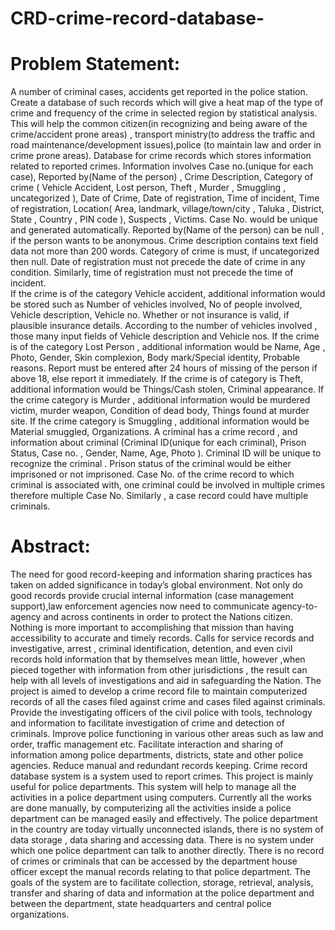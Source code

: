 # CRD-crime-record-database-
# Problem Statement:
A number of criminal cases, accidents get reported in the police station. Create a database of such records which will give a heat map of the type of crime and frequency of the crime in selected region by statistical analysis. This will help the common citizen(in recognizing and being aware of the crime/accident prone areas) , transport ministry(to address the traffic and road maintenance/development issues),police (to maintain law and order in crime prone areas).
Database for crime records which stores information related to reported crimes. Information involves Case no.(unique for each case), Reported by(Name of the person) , Crime Description, Category of crime ( Vehicle Accident, Lost person, Theft , Murder , Smuggling , uncategorized ), Date of Crime, Date of registration, Time of incident, Time of registration, Location( Area, landmark, village/town/city , Taluka , District, State , Country , PIN code ), Suspects , Victims.
Case No. would be unique and generated automatically. Reported by(Name of the person) can be null , if the person wants to be anonymous. Crime description contains text field data not more than 200 words. Category of crime is must, if uncategorized then null. Date of registration must not precede the date of crime in any condition. Similarly, time of registration must not precede the time of incident.  
If the crime is of the category Vehicle accident, additional information would be stored such as Number of vehicles involved, No of people involved, Vehicle description, Vehicle no. Whether or not insurance is valid, if plausible insurance details. According to the number of vehicles involved , those many input fields of Vehicle description and Vehicle nos. 
If the crime is of the category Lost Person , additional information would be Name, Age , Photo, Gender, Skin complexion, Body mark/Special identity, Probable reasons. Report must be entered after 24 hours of missing of the person if above 18, else report it immediately. 
If the crime is of category is Theft, additional information would be Things/Cash stolen, Criminal appearance.
If the crime category is Murder , additional information would be murdered victim, murder weapon, Condition of dead body, Things found at murder site.
If the crime category is Smuggling , additional information would be Material smuggled, Organizations.
 A criminal has a crime record , and information about criminal (Criminal ID(unique for each criminal), Prison Status, Case no. , Gender, Name, Age, Photo ).
Criminal ID will be unique to recognize the criminal . Prison status of the criminal would be either imprisoned or not imprisoned. Case No. of the crime record to which criminal is associated with, one criminal could be involved in multiple crimes therefore multiple Case No. Similarly , a case record could have multiple criminals. 

# Abstract:
The need for good record-keeping and information sharing practices has taken on added significance in today’s global environment. Not only do good records provide crucial internal information (case management support),law enforcement agencies now need to communicate agency-to-agency and across continents in order to protect the Nations citizen. Nothing is more important to accomplishing that mission than having accessibility to accurate and timely records. Calls for service records and investigative, arrest , criminal identification, detention, and even civil records hold information that by themselves mean little, however ,when pieced together with information from other jurisdictions , the result can help with all levels of investigations and aid in safeguarding the Nation.
The project is aimed to develop a crime record file to maintain computerized records of all the cases filed against crime and cases filed against criminals. Provide the investigating officers of the civil police with tools, technology and information to facilitate investigation of crime and detection of criminals. Improve police functioning in various other areas such as law and order, traffic management etc. Facilitate interaction and sharing of information among police departments, districts, state and other police agencies. Reduce manual and redundant records keeping.
Crime record database system is a system used to report crimes. This project is mainly useful for police departments. This system will help to manage all the activities in a police department using computers. Currently all the works are done manually, by computerizing all the activities inside a police department can be managed easily and effectively.
The police department in the country are today virtually unconnected islands, there is no system of data storage , data sharing and accessing data. There is no system under which one police department can talk to another directly. There is no record of crimes or criminals that can be accessed by the department house officer except the manual records relating to that police department. The goals of the system are to facilitate collection, storage, retrieval, analysis, transfer and sharing of data and information at the police department and between the department, state headquarters and central police organizations.

